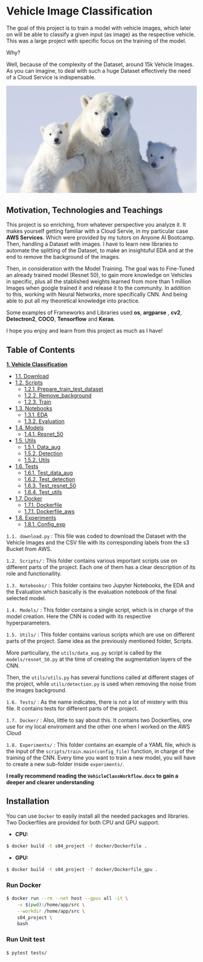 # Vehicle Image Classification

 The goal of this project is to train a model with vehicle images, which later on will be able to classify a given input (as image) as the respective vehicle. This was a large project with specific focus on the training of the model. 
 
 Why? 
 
 Well, because of the complexity of the Dataset, around 15k Vehicle Images. As you can imagine, to deal with such a huge Dataset effectively the need of a Cloud Service is indispensable.

![Alt ](img/white_bear.jpeg "Title")
 ## **Motivation, Technologies and Teachings**

 This project is so enriching, from whatever perspective you analyze it. It makes yourself getting familiar with a Cloud Servie, in my particular case **AWS Services**. Which were provided by my tutors on Anyone AI Bootcamp. Then, handling a Dataset with images. I have to learn new libraries to automate the splitting of the Dataset, to make an insightuful EDA and at the end to remove the background of the images. 
 
 Then, in consideration with the Model Training. The goal was to Fine-Tuned an already trained model (Resnet 50), to gain more knowledge on Vehicles in specific, plus all the stablished weights learned from more than 1 million Images when google trained it and release it to the community. In addition to this, working with Neural Networks, more specifically CNN. And being able to put all my theoretical knowledge into practice.

 Some examples of Frameworks and Libraries used **os**, **argparse** , **cv2**, **Detectron2**, **COCO**, **Tensorflow** and **Keras**.

 I hope you enjoy and learn from this project as much as I have!
 ## **Table of Contents**

 **[1. Vehicle Classification](#heading--1)**

  * [1.1. Download](#heading--1-1)
  * [1.2. Scripts](#heading--1-2)
    * [1.2.1. Prepare_train_test_dataset](#heading--2-1-1)
    * [1.2.2. Remove_background](#heading--2-1-1)
    * [1.2.3. Train](#heading--2-1-1)
  * [1.3. Notebooks](#heading--1-2)
    * [1.3.1. EDA](#heading--2-1-1)
    * [1.3.2. Evaluation](#heading--2-1-1)
  *  [1.4. Models](#heading--1-2)
     * [1.4.1. Resnet_50](#heading--2-1-1)
  *  [1.5. Utils](#heading--1-2)
     * [1.5.1. Data_aug](#heading--2-1-1)
     * [1.5.2. Detection](#heading--2-1-1)
     * [1.5.2. Utils](#heading--2-1-1)
  *  [1.6. Tests](#heading--1-2)
     * [1.6.1. Test_data_aug](#heading--2-1-1)
     * [1.6.2. Test_detection](#heading--2-1-1)
     * [1.6.3. Test_resnet_50](#heading--2-1-1)
     * [1.6.4. Test_utils](#heading--2-1-1)
* [1.7. Docker](#heading--2-1-1)
     * [1.7.1. Dockerfile](#heading--2-1-1)
     * [1.7.1. Dockerfile_aws](#heading--2-1-1)
* [1.8. Experiments](#heading--2-1-1)
     * [1.8.1. Config_exp](#heading--2-1-1)

`1.1. download.py` : This file was coded to download the Dataset with the Vehicle Images and the CSV file with its corresponding labels from the s3 Bucket from AWS.

`1.2. Scripts/` : This folder contains various important scripts use on different parts of the project. Each one of them has a clear description of its role and functionallity.

`1.3. Notebooks/` : This folder contains two Jupyter Notebooks, the EDA and the Evaluation which basically is the evaluation notebook of the final selected model.

`1.4. Models/` : This folder contains a single script, which is in charge of the model creation. Here the CNN is coded with its respective hyperparameters.

`1.5. Utils/` : This folder contains various scripts which are use on different parts of the project. Same idea as the previously mentioned folder, Scripts. 

More particullary, the `utils/data_aug.py` script is called by the `models/resnet_50.py` at the time of creating the augmentation layers of the CNN.

Then, the `utils/utils.py` has several functions called at different stages of the project, while `utils/detection.py` is used when removing the noise from the images background.

`1.6. Tests/` : As the name indicates, there is not a lot of mistery with this file. It contains tests for 
different parts of the project.

`1.7. Docker/` : Also, little to say about this. It contains two Dockerfiles, one use for my local enviroment and the other one when I worked on the AWS Cloud

`1.8. Experiments/` : This folder contains an example of a YAML file, which is the input of the `scripts/train.main(config_file)` function, in charge of the training of the CNN. Every time you want to train a new model, you will have to create a new sub-folder inside `experiments/`.

**I really recommend reading the `VehicleClassWorkflow.docx` to gain a deeper and clearer understanding**
## **Installation**

You can use `Docker` to easily install all the needed packages and libraries. Two Dockerfiles are provided for both CPU and GPU support.

- **CPU:**

```bash
$ docker build -t s04_project -f docker/Dockerfile .
```

- **GPU:**

```bash
$ docker build -t s04_project -f docker/Dockerfile_gpu .
```

### Run Docker

```bash
$ docker run --rm --net host --gpus all -it \
    -v $(pwd):/home/app/src \
    --workdir /home/app/src \
    s04_project \
    bash
```

### Run Unit test

```bash
$ pytest tests/
```
